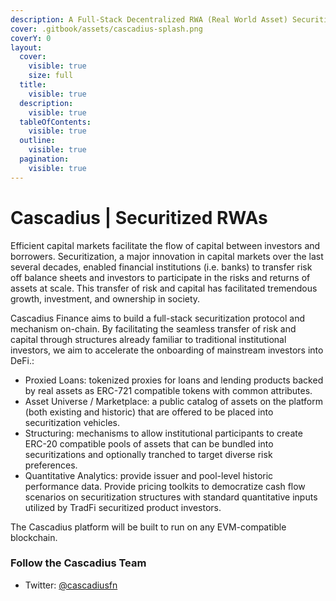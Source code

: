 ```yaml
---
description: A Full-Stack Decentralized RWA (Real World Asset) Securitization Protocol
cover: .gitbook/assets/cascadius-splash.png
coverY: 0
layout:
  cover:
    visible: true
    size: full
  title:
    visible: true
  description:
    visible: true
  tableOfContents:
    visible: true
  outline:
    visible: true
  pagination:
    visible: true
---
```


# Cascadius | Securitized RWAs

Efficient capital markets facilitate the flow of capital between investors and borrowers.  Securitization, a major innovation in capital markets over the last several decades, enabled financial institutions (i.e. banks) to transfer risk off balance sheets and  investors to participate in the risks and returns of assets at scale.  This transfer of risk and capital has facilitated tremendous growth, investment, and ownership in society.

Cascadius Finance aims to build a full-stack securitization protocol and mechanism on-chain.  By facilitating the seamless transfer of risk and capital through structures already familiar to traditional institutional investors, we aim to accelerate the onboarding of mainstream investors into DeFi.:

* Proxied Loans: tokenized proxies for loans and lending products backed by real assets as ERC-721 compatible tokens with common attributes. &#x20;
* Asset Universe / Marketplace: a public catalog of assets on the platform (both existing and historic) that are offered to be placed into securitization vehicles.
* Structuring: mechanisms to allow institutional participants to create ERC-20 compatible pools of assets that can be bundled into securitizations and optionally tranched to target diverse risk preferences.
* Quantitative Analytics: provide issuer and pool-level historic performance data.  Provide pricing toolkits to democratize cash flow scenarios on securitization structures with standard quantitative inputs utilized by TradFi securitized product investors.&#x20;

The Cascadius platform will be built to run on any EVM-compatible blockchain. &#x20;

### Follow the Cascadius Team

* Twitter:   [@cascadiusfn](https://twitter.com/cascadiusfn)
